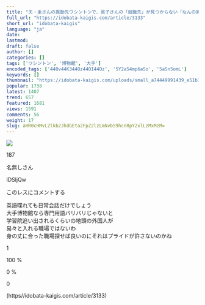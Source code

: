 ```yaml
---
title: "夫・圭さんの異動先ワシントンで、眞子さんの「就職先」が見つからない「なんの実績もなく大手博物館が採用すれば、批判殺到は確実」"
full_url: "https://idobata-kaigis.com/article/3133"
short_url: "idobata-kaigis"
language: "ja"
date: 
lastmod: 
draft: false
author: []
categories: []
tags: ['ワシントン', '博物館', '大手']
encoded_tags: ['44Ov44K344Oz44OI44Oz', '5Y2a54mp6aSo', '5aSn5omL']
keywords: []
thumbnail: "https://idobata-kaigis.com/uploads/small_a74449991439_e51b1cac8e.jpg"
popular: 1738
latest: 1407
trend: 657
featured: 1681
views: 1591
comments: 56
weight: 17
slug: aHR0cHMvL2lkb2JhdGEta2FpZ2lzLmNvbS9hcnRpY2xlLzMxMzM=
---
```


![](https://idobata-kaigis.com/uploads/small_a74449991439_e51b1cac8e.jpg)

<div><p class='text-pink-100 text-sm'><p class='mr-2'>187</p><p class='mr-2'>名無しさん</p><p class='hidden xlinline-block'>IDSljQw</p></p><p class='flex items-center text-gray-400'><p class='text-xs mdtext-sm hovercursor-pointer'>このレスにコメントする</p></p><p class='px-2 lgpx-8'><p class='tracking-wide break-all text-blue-500 text-base lgtext-lg'>英語喋れても日常会話だけでしょう<br>大手博物館なら専門用語バリバリじゃないと<br>学習院追い出されるくらいの地頭の外国人が<br>易々と入れる職場ではないわ<br>身の丈に合った職場探せば良いのにそれはプライドが許さないのかね</p></p><p class='flex items-center mr-2 hovercursor-pointer'><p class='pl-1 text-sm mdtext-base'>1</p></p><p class=' w-full h-full bg-gray-200 absolute '></p><p class='text-white text-xs text-center'>100 %</p><p class='text-white text-xs text-center'>0 %</p><p class='flex items-center mr-2 hovercursor-pointer'><p class='pl-1 text-sm mdtext-base'>0</p></p></div>

(https//idobata-kaigis.com/article/3133)
